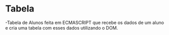 # Tabela

-Tabela de Alunos feita em ECMASCRIPT que recebe os dados de um aluno e cria uma tabela com esses dados utilizando o DOM.
